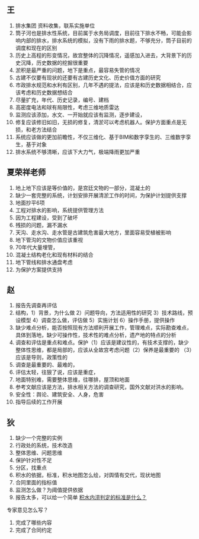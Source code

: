 ## 王
1. 排水集团 资料收集，联系实施单位
2. 筒子河也是排水性系统，目前属于水务局调度，目前往下排水不畅，可能会影响内部的排水，排水系统的模拟，没有下雨的排水题，不够充分，筒子目前的调度和现在的区别
3. 历史上高程的形变情况，故宫整体的沉降情况，遥感加入进去，大背景下的历史沉降，历史数据的挖掘很重要
4. 淤积是最严重的问题，地下是重点，最容易失管的情况
5. 古建不仅要有现状的还要有古建历史文化、历史价值方面的研究
6. 市政排水规范和水利有区别，几年不遇的提法，应该是和历史数据相结合，应该考虑和历史数据想结合
7. 尽量扩充，年代、历史记录，编号、建档
8. 高密度电法和球有局限性，考虑三维地质雷达
9. 监测应该添加，水文、一开始就应该有监测，逐步建设，
10. 修复应该修旧如旧，无损的修复，清淤可以考虑机器人。保护方面重点是无损，和老方法结合
11. 系统应该做的更加前瞻性，不仅三维化、基于BIM和数字孪生的、三维数字孪生，基于对象
12. 排水系统不够清晰，应该下大力气，极端降雨更加严重
## 夏荣祥老师
1. 地上地下应该是等价值的，是宫廷文物的一部分，混凝土的
2. 缺少一套完整的系统，计划安排开展清淤工作的时间，为保护计划提供支撑
3. 地面抄平6项
4. 工程对排水的影响，系统提供管理方法
5. 因为工程建设，受到了破坏
6. 残损的问题，漏不漏水
7. 天沟、走水沟、走水管是古建筑危害最大地方，里面容易受植被影响
8. 地下管沟的文物价值应该重视
9. 70年代大量埋管，
10. 混凝土结构老化和现有材料的结合
11. 地下管线和排水通盘考虑
12. 为保护方案提供支持
## 赵
1. 报告先调查再评估
2. 结构，1）背景，为什么做 2）问题导向，方法适用性的研究  3）技术路线，预设模型 4）调查怎么做，评估做  5）实施计划  6）操作手册，提供操作
3. 缺少难点分析，能否按照现有方法顺利开展工作，管理难点，实际勘查难点，具体到落地，缺少可操作性，技术性的难点分析，遗产地的特点的分析
4. 调查和评估是重点和难点。保护（1）应该是建议性的，有技术支撑的，缺少整体性思维，都是局部的，应该从全故宫考虑问题（2）保养是最重要的 （3）应该是导则，政策性的
5. 调查是最重要的、最难的，
6. 评估太轻，往狠了说，应该是重症，
7. 地面特别难，需要整体思维，往哪排，屋顶和地面
8. 参考文献应该是方法，排水相关方法的调查研究，国外文献对洪水的影响。
9. 安全性：舆论、建筑安全、人身，危害
10. 指导后续的工作开展
## 狄
1. 缺少一个完整的实例
2. 行政处的系统，技术改造
3. 整体思维、问题思维
4. 保护针对性不足
5. 分区，找重点
6. 积水的依据，标准，积水地图怎么绘，对舆情有交代，现状地图
7. 合同里面的指标值
8. 监测怎么做？为阈值提供依据
9. 报告太多，可以给一个简单
[积水内涝判定的标准是什么？](https://www.beijing.gov.cn/hudong/bmwd/jsjbmyyt/2022jmwd/gsps2022/dljswt/202210/t20221026_2845173.html)



专家意见怎么写？
1. 完成了哪些内容
2. 完成了合同约定




